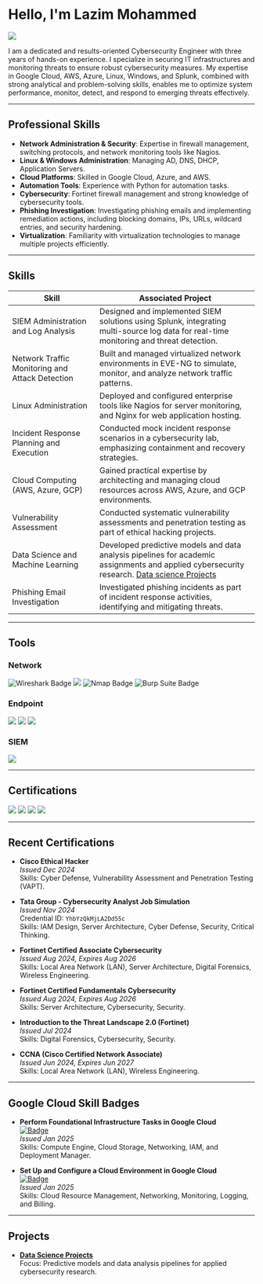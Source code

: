 # Hello, I'm Lazim Mohammed

<a href="https://www.linkedin.com/in/kmlazim98/"><img src="https://img.shields.io/badge/-LinkedIn-0072b1?&style=for-the-badge&logo=linkedin&logoColor=white" /></a>

I am a dedicated and results-oriented Cybersecurity Engineer with three years of hands-on experience. I specialize in securing IT infrastructures and monitoring threats to ensure robust cybersecurity measures. My expertise in Google Cloud, AWS, Azure, Linux, Windows, and Splunk, combined with strong analytical and problem-solving skills, enables me to optimize system performance, monitor, detect, and respond to emerging threats effectively.

---

## Professional Skills

- **Network Administration & Security**: Expertise in firewall management, switching protocols, and network monitoring tools like Nagios.
- **Linux & Windows Administration**: Managing AD, DNS, DHCP, Application Servers.
- **Cloud Platforms**: Skilled in Google Cloud, Azure, and AWS.
- **Automation Tools**: Experience with Python for automation tasks.
- **Cybersecurity**: Fortinet firewall management and strong knowledge of cybersecurity tools.
- **Phishing Investigation**: Investigating phishing emails and implementing remediation actions, including blocking domains, IPs, URLs, wildcard entries, and security hardening.
- **Virtualization**: Familiarity with virtualization technologies to manage multiple projects efficiently.

---

## Skills

| Skill                                         | Associated Project          |
|-----------------------------------------------|-----------------------------|
| SIEM Administration and Log Analysis          | Designed and implemented SIEM solutions using Splunk, integrating multi-source log data for real-time monitoring and threat detection. |
| Network Traffic Monitoring and Attack Detection | Built and managed virtualized network environments in EVE-NG to simulate, monitor, and analyze network traffic patterns.|
| Linux Administration                          | Deployed and configured enterprise tools like Nagios for server monitoring, and Nginx for web application hosting.|
| Incident Response Planning and Execution      | Conducted mock incident response scenarios in a cybersecurity lab, emphasizing containment and recovery strategies.   |
| Cloud Computing (AWS, Azure, GCP)             | Gained practical expertise by architecting and managing cloud resources across AWS, Azure, and GCP environments.   |
| Vulnerability Assessment                      | Conducted systematic vulnerability assessments and penetration testing as part of ethical hacking projects.   |
| Data Science and Machine Learning             | Developed predictive models and data analysis pipelines for academic assignments and applied cybersecurity research. [Data science Projects](https://github.com/kmlazim98/Text-Mining-Musk.git)  |
| Phishing Email Investigation                  | Investigated phishing incidents as part of incident response activities, identifying and mitigating threats.          |

---

## Tools

### Network
<div>
    <img src="https://img.shields.io/badge/-Wireshark-1679A7?&style=flat-square&logo=Wireshark&logoColor=white" alt="Wireshark Badge" />
    <img src="https://img.shields.io/badge/-Fortinet_Certified_Associate-FF5733?&style=flat-square&logo=Fortinet&logoColor=white" />
    <img src="https://img.shields.io/badge/-Nmap-4682B4?&style=flat-square&logo=Nmap&logoColor=white" alt="Nmap Badge" />
    <img src="https://img.shields.io/badge/-Burp_Suite-FF4500?&style=flat-square&logo=BurpSuite&logoColor=white" alt="Burp Suite Badge" />
</div>

### Endpoint
<div>
    <img src="https://img.shields.io/badge/-Microsoft_Defender_for_Endpoint-00A4EF?&style=flat-square&logo=Microsoft&logoColor=white" />
    <img src="https://img.shields.io/badge/-Microsoft_Defender_for_Office_365-00A4EF?&style=flat-square&logo=Microsoft&logoColor=white" />
    <img src="https://img.shields.io/badge/-Symantec_Endpoint_Protection_Manager-FFD700?&style=flat-square&logo=Symantec&logoColor=white" />
</div>


### SIEM
<div>
    <img src="https://img.shields.io/badge/-Splunk-000000?&style=flat-square&logo=Splunk&logoColor=white" />
</div>

---

## Certifications

<div>
    <img src="https://img.shields.io/badge/-Cisco_Certified_Network_Associate-005073?&style=flat-square&logo=Cisco&logoColor=white" />
    <img src="https://img.shields.io/badge/-Cisco_Certified_Ethical_Hacker-FF0000?&style=flat-square&logo=Cisco&logoColor=white" />
    <img src="https://img.shields.io/badge/-Fortinet_Certified_Fundamentals-007BFF?&style=flat-square&logo=Fortinet&logoColor=white" />
    <img src="https://img.shields.io/badge/-Certified_Cyber_Security_Professional-FF5733?&style=flat-square&logo=Cybersecurity&logoColor=white" />
</div>

---

## Recent Certifications

- **Cisco Ethical Hacker**  
  _Issued Dec 2024_  
  Skills: Cyber Defense, Vulnerability Assessment and Penetration Testing (VAPT).

- **Tata Group - Cybersecurity Analyst Job Simulation**  
  _Issued Nov 2024_  
  Credential ID: `YhbYzQkMjLA2Dd55c`  
  Skills: IAM Design, Server Architecture, Cyber Defense, Security, Critical Thinking.

- **Fortinet Certified Associate Cybersecurity**  
  _Issued Aug 2024, Expires Aug 2026_  
  Skills: Local Area Network (LAN), Server Architecture, Digital Forensics, Wireless Engineering.

- **Fortinet Certified Fundamentals Cybersecurity**  
  _Issued Aug 2024, Expires Aug 2026_  
  Skills: Server Architecture, Cybersecurity, Security.

- **Introduction to the Threat Landscape 2.0 (Fortinet)**  
  _Issued Jul 2024_  
  Skills: Digital Forensics, Cybersecurity, Security.

- **CCNA (Cisco Certified Network Associate)**  
  _Issued Jun 2024, Expires Jun 2027_  
  Skills: Local Area Network (LAN), Wireless Engineering.

---

## Google Cloud Skill Badges

- **Perform Foundational Infrastructure Tasks in Google Cloud**  
  [![Badge](https://img.shields.io/badge/View_Badge-Perform_Foundational_Infrastructure_Tasks_in_Google_Cloud-blue)](https://www.cloudskillsboost.google/public_profiles/812529f6-80b4-4227-a704-6d7c66a6daba/badges/13575350)  
  _Issued Jan 2025_  
  Skills: Compute Engine, Cloud Storage, Networking, IAM, and Deployment Manager.

- **Set Up and Configure a Cloud Environment in Google Cloud**  
  [![Badge](https://img.shields.io/badge/View_Badge-Set_Up_and_Configure_a_Cloud_Environment_in_Google_Cloud-blue)](https://www.cloudskillsboost.google/public_profiles/812529f6-80b4-4227-a704-6d7c66a6daba/badges/13533756)  
  _Issued Jan 2025_  
  Skills: Cloud Resource Management, Networking, Monitoring, Logging, and Billing.

---

## Projects

- **[Data Science Projects](https://github.com/kmlazim98/Text-Mining-Musk.git)**  
  Focus: Predictive models and data analysis pipelines for applied cybersecurity research.
